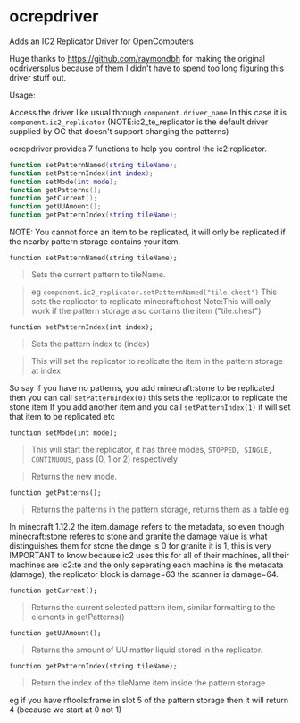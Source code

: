 # ocrepdriver
Adds an IC2 Replicator Driver for OpenComputers

Huge thanks to https://github.com/raymondbh for making the original ocdriversplus because of them I didn't have to spend too long figuring this driver stuff out.

Usage:

Access the driver like usual through `component.driver_name`
In this case it is `component.ic2_replicator` (NOTE:ic2_te_replicator is the default driver supplied by OC that doesn't support changing the patterns)

ocrepdriver provides 7 functions to help you control the ic2:replicator.
```lua
function setPatternNamed(string tileName);
function setPatternIndex(int index);
function setMode(int mode);
function getPatterns();
function getCurrent();
function getUUAmount();
function getPatternIndex(string tileName);
```

NOTE: You cannot force an item to be replicated, it will only be replicated if the nearby pattern storage contains your item.

`function setPatternNamed(string tileName);`
> Sets the current pattern to tileName.

> eg `component.ic2_replicator.setPatternNamed("tile.chest")`
This sets the replicator to replicate minecraft:chest
Note:This will only work if the pattern storage also contains the item ("tile.chest")


`function setPatternIndex(int index);`
> Sets the pattern index to (index)

> This will set the replicator to replicate the item in the pattern storage at index

So say if you have no patterns, you add minecraft:stone to be replicated then you can call `setPatternIndex(0)`
this sets the replicator to replicate the stone item
If you add another item and you call `setPatternIndex(1)` it will set that item to be replicated etc


`function setMode(int mode);`
> This will start the replicator, it has three modes, `STOPPED, SINGLE, CONTINUOUS`, pass (0, 1 or 2) respectively

> Returns the new mode.


`function getPatterns();`
> Returns the patterns in the pattern storage, returns them as a table eg 

In minecraft 1.12.2 the item.damage refers to the metadata, so even though minecraft:stone referes to stone and granite the damage value is what distinguishes them
for stone the dmge is 0 for granite it is 1, this is very IMPORTANT to know because ic2 uses this for all of their machines, all their machines are ic2:te and the only
seperating each machine is the metadata (damage), the replicator block is damage=63 the scanner is damage=64.

`function getCurrent();`
> Returns the current selected pattern item, similar formatting to the elements in getPatterns()

`function getUUAmount();`
> Returns the amount of UU matter liquid stored in the replicator.

`function getPatternIndex(string tileName);`
> Return the index of the tileName item inside the pattern storage

eg if you have rftools:frame in slot 5 of the pattern storage then it will return 4 (because we start at 0 not 1)
